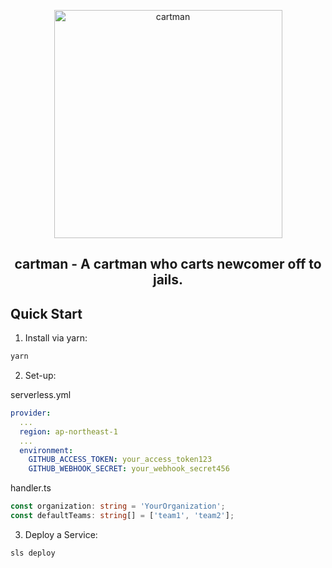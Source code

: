 <p align="center">
  <a href="https://github.com/piotzkhider/cartman">
    <img alt="cartman" src="https://camo.githubusercontent.com/97d609a82c43bdb514934348dbaa6a1f3400cdb8/68747470733a2f2f342e62702e626c6f6773706f742e636f6d2f2d473266556756455f6244492f55374f38526f43343535492f41414141414141416964492f3479505645472d386f33512f733830302f746169686f2e706e67" width="365px">
  </a>
</p>

<h2 align="center">
  cartman - A cartman who carts newcomer off to jails.
</h2>

## Quick Start

1. Install via yarn:

```sh
yarn
```

2. Set-up:

serverless.yml

```yml
provider:
  ...
  region: ap-northeast-1
  ...
  environment:
    GITHUB_ACCESS_TOKEN: your_access_token123
    GITHUB_WEBHOOK_SECRET: your_webhook_secret456
```

handler.ts

```ts
const organization: string = 'YourOrganization';
const defaultTeams: string[] = ['team1', 'team2'];
```

3. Deploy a Service:

```sh
sls deploy
```
